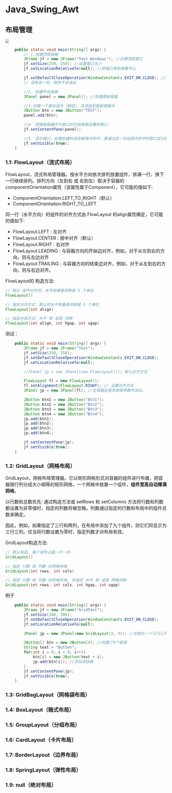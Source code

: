# Java_Swing_Awt

## 布局管理



<img src="img/swingcpnt.png" style="zoom: 67%;" />



```java
    public static void main(String[] args) {
        // 1.创建顶层容器
        JFrame jf = new JFrame("Test Windows"); //创建顶层窗口
        jf.setSize(250, 250); //设置窗口大小
        jf.setLocationRelativeTo(null); //把窗口放到屏幕中心

        jf.setDefaultCloseOperation(WindowConstants.EXIT_ON_CLOSE); //当点击窗口的关闭按钮时退出程序
        // 没有这一句，程序不会退出

        //2. 创建中间容器
        JPanel panel = new JPanel(); //创建面板容器

        //3.创建一个基本组件（按钮），并添加到面板容器中
        JButton btn = new JButton("TEST");
        panel.add(btn);

        //4. 把面板容器作为窗口的内容面板设置到窗口
        jf.setContentPane(panel);

        //5. 显示窗口，前面创建的信息都再内存中，要通过这一句话把内存中的窗口显示到屏幕上
        jf.setVisible(true);
    }
```

### 1.1: FlowLayout（流式布局）

FlowLayout，流式布局管理器。按水平方向依次排列放置组件，排满一行，换下一行继续排列。排列方向（左到右 或 右到左）取决于容器的componentOrientation属性（该属性属于Component），它可能的值如下:

- ComponentOrientation.LEFT_TO_RIGHT（默认）
- ComponentOrientation.RIGHT_TO_LEFT

同一行（水平方向）的组件的对齐方式由 FlowLayout 的align属性确定，它可能的值如下:

- FlowLayout.LEFT : 左对齐
- FlowLayout.CENTER : 居中对齐（默认）
- FlowLayout.RIGHT : 右对齐
- FlowLayout.LEADING : 与容器方向的开始边对齐，例如，对于从左到右的方向，则与左边对齐
- FlowLayout.TRAILING : 与容器方向的结束边对齐，例如，对于从左到右的方向，则与右边对齐。

FlowLayout的 构造方法:
```java
// 默认 居中对齐的，水平和垂直间隙是 5 个单位
FlowLayout()

// 指定对齐方式，默认的水平和垂直间隙是 5 个单位
FlowLayout(int align)

// 指定对其方式，水平 和 竖直 间隙
FlowLayout(int align, int hgap, int vgap)
```

测试：

```java
    public static void main(String[] args) {
        JFrame jf = new JFrame("Test");
        jf.setSize(250, 250);
        jf.setDefaultCloseOperation(WindowConstants.EXIT_ON_CLOSE);
        jf.setLocationRelativeTo(null);

        //JPanel jp = new JPanel(new FlowLayout()); 默认对齐方式

        FlowLayout fl = new FlowLayout();
        fl.setAlignment(FlowLayout.RIGHT); // 设置对齐方式
        JPanel jp = new JPanel(fl); //在容器这里将排版参数传进去。

        JButton btn1 = new JButton("Btn1");
        JButton btn2 = new JButton("Btn2");
        JButton btn3 = new JButton("Btn3");
        JButton btn4 = new JButton("Btn4");
        jp.add(btn1);
        jp.add(btn2);
        jp.add(btn3);
        jp.add(btn4);

        jf.setContentPane(jp);
        jf.setVisible(true);
    }
```

### 1.2: GridLayout（网格布局）

GridLayout，网格布局管理器。它以矩形网格形式对容器的组件进行布置，把容器按行列分成大小相等的矩形网格，一个网格中放置一个组件，**组件宽高自动撑满网格**。

以行数和总数优先: 通过构造方法或 setRows 和 setColumns 方法将行数和列数都设置为非零值时，指定的列数将被忽略。列数通过指定的行数和布局中的组件总数来确定。

因此，例如，如果指定了三行和两列，在布局中添加了九个组件，则它们将显示为三行三列。仅当将行数设置为零时，指定列数才对布局有效。

GridLayout构造方法:
```java
// 默认构造, 每个组件占据一行一列
GridLayout()

// 指定 行数 和 列数 的网格布局
GridLayout(int rows, int cols)

// 指定 行数 和 列数 的网格布局, 并指定 水平 和 竖直 网格间隙
GridLayout(int rows, int cols, int hgap, int vgap)
```

例子

```java
    public static void main(String[] args) {
        JFrame jf = new JFrame("GridTest");
        jf.setSize(300, 300);
        jf.setDefaultCloseOperation(WindowConstants.EXIT_ON_CLOSE);
        jf.setLocationRelativeTo(null);

        JPanel jp = new JPanel(new GridLayout(3, 3)); //初始化一个三行三列的容器

        JButton[] btn = new JButton[9]; //创建了9个按钮
        String text = "Button";
        for(int i = 0; i < 9; i++){
            btn[i] = new JButton(text + i);
            jp.add(btn[i]); //添加进容器
        }
        jf.setContentPane(jp);
        jf.setVisible(true);
    }
```



### 1.3: GridBagLayout（网格袋布局）





### 1.4: BoxLayout（箱式布局）





### 1.5: GroupLayout（分组布局）





### 1.6: CardLayout（卡片布局）





### 1.7: BorderLayout（边界布局）





### 1.8: SpringLayout（弹性布局）





### 1.9: null（绝对布局）
